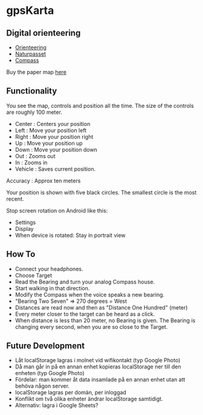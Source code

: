 # gpsKarta

## Digital orienteering

* [Orienteering](https://en.wikipedia.org/wiki/Orienteering)
* [Naturpasset](https://www.facebook.com/Naturpasset.Nackareservatet)
* [Compass](https://en.wikipedia.org/wiki/Compass)

Buy the paper map [here](http://www.skogsluffarna.se/Arrangemang/Naturpasset)

## Functionality

You see the map, controls and position all the time.
The size of the controls are roughly 100 meter.

* Center : Centers your position
* Left : Move your position left
* Right : Move your position right
* Up : Move your position up
* Down : Move your position down
* Out : Zooms out
* In : Zooms in
* Vehicle : Saves current position.

Accuracy : Approx ten meters

Your position is shown with five black circles. The smallest circle is the most recent.

Stop screen rotation on Android like this:
* Settings
* Display
* When device is rotated: Stay in portrait view

## How To

* Connect your headphones.
* Choose Target
* Read the Bearing and turn your analog Compass house.
* Start walking in that direction.
* Modify the Compass when the voice speaks a new bearing.
* "Bearing Two Seven" => 270 degrees = West
* Distances are read now and then as "Distance One Hundred" (meter)
* Every meter closer to the target can be heard as a click.
* When distance is less than 20 meter, no Bearing is given. The Bearing is changing every second, when you are so close to the Target.

## Future Development

* Låt localStorage lagras i molnet vid wifikontakt (typ Google Photo)
* Då man går in på en annan enhet kopieras localStorage ner till den enheten (typ Google Photo)
* Fördelar: man kommer åt data insamlade på en annan enhet utan att behöva någon server.
* localStorage lagras per domän, per inloggad
* Konflikt om två olika enheter ändrar localStorage samtidigt.
* Alternativ: lagra i Google Sheets?